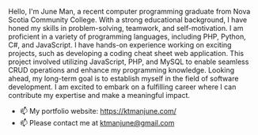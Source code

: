 

Hello, I'm June Man, a recent computer programming graduate from Nova Scotia Community College. With a strong educational background, I have honed my skills in problem-solving, teamwork, and self-motivation. I am proficient in a variety of programming languages, including PHP, Python, C#, and JavaScript. 
I have hands-on experience working on exciting projects, such as developing a coding cheat sheet web application. This project involved utilizing JavaScript, PHP, and MySQL to enable seamless CRUD operations and enhance my programming knowledge. 
Looking ahead, my long-term goal is to establish myself in the field of software development. I am excited to embark on a fulfilling career where I can contribute my expertise and make a meaningful impact.

- 📫 My portfolio website: https://ktmanjune.com/
- 📫 Please contact me at ktmanjune@gmail.com



